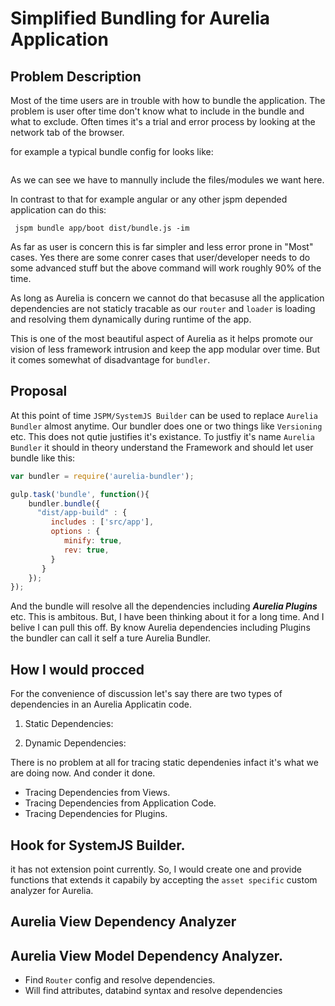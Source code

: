 # Simplified Bundling for Aurelia Application


## Problem Description

Most of the time users are in trouble with how to bundle the application. The problem is user ofter time don't know what to include in the bundle and what to exclude. Often times it's a trial and error process by looking at the network tab of the browser.

for example a typical bundle config for looks like:

```javascript

```

As we can see we have to mannully include the files/modules we want here. 

In contrast to that for example angular or any other jspm depended application can do this:

```shell
 jspm bundle app/boot dist/bundle.js -im
``` 

As far as user is concern this is far simpler and less error prone in "Most" cases. Yes there are some conrer cases that user/developer needs to do some advanced stuff but the above command will work roughly 90% of the time.

As long as Aurelia is concern we cannot do that becasuse all the application dependencies are not staticly tracable as our `router` and `loader` is loading and resolving them dynamically during runtime of the app.

This is one of the most beautiful aspect of Aurelia as it helps promote our vision of less framework intrusion and keep the app modular over time. But it comes somewhat of disadvantage for `bundler`.

## Proposal 

At this point of time `JSPM/SystemJS Builder` can be used to replace `Aurelia Bundler` almost anytime. Our bundler does one or two things like `Versioning` etc. This does not qutie justifies it's existance. To justfiy it's name `Aurelia Bundler` it should in theory understand the Framework and should let user bundle like this:

```javascript 
var bundler = require('aurelia-bundler');

gulp.task('bundle', function(){    
	bundler.bundle({
	  "dist/app-build" : {
		 includes : ['src/app'],
		 options : {
			minify: true,
			rev: true,		   
		 }
	   }
	});
});

```
And the bundle will resolve all the dependencies including ***Aurelia Plugins*** etc. This is ambitous. But, I have been thinking about it for a long time. And I belive I can pull this off. By know Aurelia dependencies including Plugins the bundler can call it self a ture Aurelia Bundler.

## How I would procced

For the convenience of discussion let's say there are two types of dependencies in an Aurelia Applicatin code.

1. Static Dependencies:


2. Dynamic Dependencies:


There is no problem at all for tracing static dependenies infact it's what we are doing now. And conder it done.

- Tracing Dependencies from Views.
- Tracing Dependencies from Application Code.
- Tracing Dependencies for Plugins.

## Hook for SystemJS Builder.

it has not extension point currently. So, I would create one and provide functions that extends it capabily by accepting the `asset specific` custom analyzer for Aurelia. 

## Aurelia View Dependency Analyzer

## Aurelia View Model Dependency Analyzer.

- Find `Router` config and resolve dependencies.
- Will find attributes, databind syntax and resolve dependencies
